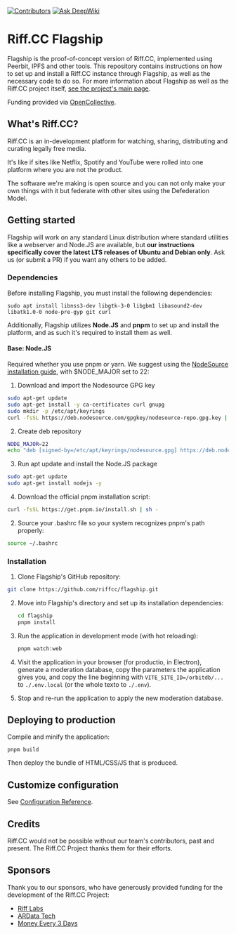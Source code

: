 [![Contributors](https://img.shields.io/opencollective/all/riffcc?style=flat-square)](https://opencollective.com/riffcc)
[![Ask DeepWiki](https://deepwiki.com/badge.svg)](https://deepwiki.com/riffcc/flagship)

# Riff.CC Flagship
Flagship is the proof-of-concept version of Riff.CC, implemented using Peerbit, IPFS and other tools. This repository contains instructions on how to set up and install a Riff.CC instance through Flagship, as well as the necessary code to do so. For more information about Flagship as well as the Riff.CC project itself, [see the project's main page](https://riff.cc/).

Funding provided via [OpenCollective](https://opencollective.com/riffcc).

## What's Riff.CC?
Riff.CC is an in-development platform for watching, sharing, distributing and curating legally free media.

It's like if sites like Netflix, Spotify and YouTube were rolled into one platform where you are not the product.

The software we're making is open source and you can not only make your own things with it but federate with other sites using the Defederation Model.

## Getting started
Flagship will work on any standard Linux distribution where standard utilities like a webserver and Node.JS are available, but **our instructions specifically cover the latest LTS releases of Ubuntu and Debian only**. Ask us (or submit a PR) if you want any others to be added.

### Dependencies
Before installing Flagship, you must install the following dependencies:
```
sudo apt install libnss3-dev libgtk-3-0 libgbm1 libasound2-dev libatk1.0-0 node-pre-gyp git curl
```

Additionally, Flagship utilizes **Node.JS** and **pnpm** to set up and install the platform, and as such it's required to install them as well.

#### **Base: Node.JS**
Required whether you use pnpm or yarn. We suggest using the [NodeSource installation guide](https://github.com/nodesource/distributions#installation-instructions), with $NODE_MAJOR set to 22:

1. Download and import the Nodesource GPG key

```sh
sudo apt-get update
sudo apt-get install -y ca-certificates curl gnupg
sudo mkdir -p /etc/apt/keyrings
curl -fsSL https://deb.nodesource.com/gpgkey/nodesource-repo.gpg.key | sudo gpg --dearmor -o /etc/apt/keyrings/nodesource.gpg
```

2. Create deb repository

```sh
NODE_MAJOR=22
echo "deb [signed-by=/etc/apt/keyrings/nodesource.gpg] https://deb.nodesource.com/node_$NODE_MAJOR.x nodistro main" | sudo tee /etc/apt/sources.list.d/nodesource.list
```

3. Run apt update and install the Node.JS package

```sh
sudo apt-get update
sudo apt-get install nodejs -y
```

4. Download the official pnpm installation script:

```sh
curl -fsSL https://get.pnpm.io/install.sh | sh -
```

2. Source your .bashrc file so your system recognizes pnpm's path properly:

```sh
source ~/.bashrc
```

### Installation

1. Clone Flagship's GitHub repository:
```sh
git clone https://github.com/riffcc/flagship.git
```

2. Move into Flagship's directory and set up its installation dependencies:
    ```sh
    cd flagship
    pnpm install
    ```

3. Run the application in development mode (with hot reloading):
    ```sh
    pnpm watch:web
    ```

4. Visit the application in your browser (for productio, in Electron), generate a moderation database, copy the parameters the application gives you, and copy the line beginning with `VITE_SITE_ID=/orbitdb/...` to `./.env.local` (or the whole texto to `./.env`).

5. Stop and re-run the application to apply the new moderation database.

## Deploying to production

Compile and minify the application:

```
pnpm build
```

Then deploy the bundle of HTML/CSS/JS that is produced.

## Customize configuration

See [Configuration Reference](https://vitejs.dev/config/).

## Credits
Riff.CC would not be possible without our team's contributors, past and present. The Riff.CC Project thanks them for their efforts.

## Sponsors
Thank you to our sponsors, who have generously provided funding for the development of the Riff.CC Project:

* [Riff Labs](https://github.com/rifflabs)
* [ARData Tech](https://ardata.tech)
* [Money Every 3 Days](https://moneyevery3days.com/)
